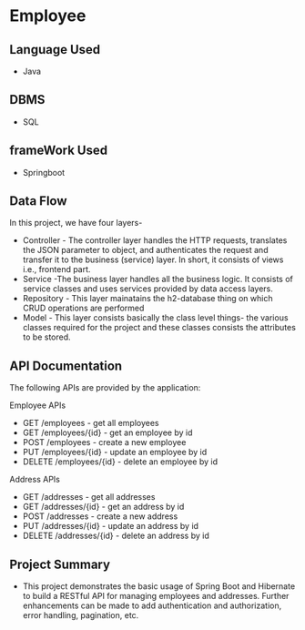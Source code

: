 # Employee
## Language Used
- Java
## DBMS
- SQL
## frameWork Used
- Springboot
## Data Flow
In this project, we have four layers-

- Controller - The controller layer handles the HTTP requests, translates the JSON parameter to object, and authenticates the request and transfer it to the business (service) layer. In short, it consists of views i.e., frontend part.
- Service -The business layer handles all the business logic. It consists of service classes and uses services provided by data access layers.
- Repository - This layer mainatains the h2-database thing on which CRUD operations are performed
- Model - This layer consists basically the class level things- the various classes required for the project and these classes consists the attributes to be stored.
## API Documentation
The following APIs are provided by the application:

Employee APIs

- GET /employees - get all employees
- GET /employees/{id} - get an employee by id
- POST /employees - create a new employee
- PUT /employees/{id} - update an employee by id
- DELETE /employees/{id} - delete an employee by id

Address APIs

- GET /addresses - get all addresses
- GET /addresses/{id} - get an address by id
- POST /addresses - create a new address
- PUT /addresses/{id} - update an address by id
- DELETE /addresses/{id} - delete an address by id
## Project Summary
- This project demonstrates the basic usage of Spring Boot and Hibernate to build a RESTful API for managing employees and addresses. Further enhancements can be made to add authentication and authorization, error handling, pagination, etc.
